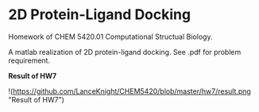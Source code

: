 # 2D Protein-Ligand Docking

Homework of CHEM 5420.01 Computational Structual Biology. 

A matlab realization of 2D protein-ligand docking. See .pdf for problem requirement.

**Result of HW7**

!<result of hw7>(https://github.com/LanceKnight/CHEM5420/blob/master/hw7/result.png "Result of HW7")

